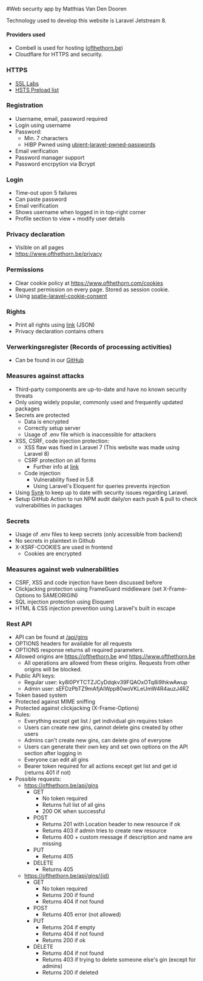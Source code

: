 #Web security app by Matthias Van Den Dooren

Technology used to develop this website is Laravel Jetstream 8. 

#### Providers used
- Combell is used for hosting (<a href="https://ofthethorn.be">ofthethorn.be</a>)
- Cloudflare for HTTPS and security.

### HTTPS
- <a href="https://www.ssllabs.com/ssltest/analyze.html?d=ofthethorn.be">SSL Labs</a>
- <a href="https://hstspreload.org/?domain=ofthethorn.be">HSTS Preload list</a>

### Registration
- Username, email, password required
- Login using username
- Password:
    - Min. 7 characters
    - HIBP Pwned using <a href="https://github.com/ubient/laravel-pwned-passwords">ubient-laravel-pwned-passwords</a>
- Email verification
- Password manager support
- Password encrpytion via Bcrypt

### Login
- Time-out upon 5 failures
- Can paste password
- Email verification
- Shows username when logged in in top-right corner
- Profile section to view + modify user details

### Privacy declaration
- Visible on all pages
- <a href="https://www.ofthethorn.be/privacy">https://www.ofthethorn.be/privacy</a>

### Permissions
- Clear cookie policy at <a href="https://www.ofthethorn.com/cookies"> https://www.ofthethorn.com/cookies</a>
- Request permission on every page. Stored as session cookie.
- Using <a href="https://github.com/spatie/laravel-cookie-consent">spatie-laravel-cookie-consent</a>

### Rights
- Print all rights using <a href="https://ofthethorn.be/user/profile/detailsJSON">link</a> (JSON)
- Privacy declaration contains others

### Verwerkingsregister (Records of processing activities)
- Can be found in our <a href="https://github.com/OfTheThorn/web_security/blob/master/Verwerkingsregister.txt">GitHub</a>

### Measures against attacks
- Third-party components are up-to-date and have no known security threats
- Only using widely popular, commonly used and frequently updated packages
- Secrets are protected
    - Data is encrypted
    - Correctly setup server
    - Usage of .env file which is inaccessible for attackers
- XSS, CSRF, code injection protection:
    - XSS flaw was fixed in Laravel 7 (This website was made using Laravel 8)
    - CSRF protection on all forms
        - Further info at <a href="https://laravel.com/docs/8.x/csrf#csrf-x-xsrf-token"> link</a>
    - Code injection
        - Vulnerability fixed in 5.8
        - Using Laravel's Eloquent for queries prevents injection
- Using <a href="https://snyk.io/vuln/composer:laravel%2Fframework">Synk</a> to keep up to date with security issues regarding Laravel.
- Setup GitHub Action to run NPM audit daily/on each push & pull to check vulnerabilities in packages

### Secrets
- Usage of .env files to keep secrets (only accessible from backend)
- No secrets in plaintext in Github
- X-XSRF-COOKIES are used in frontend
    - Cookies are encrypted

### Measures against web vulnerabilities
- CSRF, XSS and code injection have been discussed before
- Clickjacking protection using FrameGuard middleware (set X-Frame-Options to SAMEORIGIN)
- SQL injection protection using Eloquent
- HTML & CSS injection prevention using Laravel's built in escape

### Rest API
- API can be found at <a href="https://ofthethorn.be/api/gins">/api/gins</a>
- OPTIONS headers for available for all requests
- OPTIONS response returns all required parameters.
- Allowed origins are https://ofthethorn.be and https://www.ofthethorn.be
    - All operations are allowed from these origins. Requests from other origins will be blocked.
- Public API keys:
    - Regular user: ky8l0PYTCTZJCyDdqkv39FQAOxOTq8i9lhkwAwup
    - Admin user: sEFDzPbTZ9mAfjAIWpp80woVKLeUmW4R4auzJ4RZ
- Token based system
- Protected against MIME sniffing
- Protected against clickjacking (X-Frame-Options)
- Rules:
    - Everything except get list / get individual gin requires token
    - Users can create new gins, cannot delete gins created by other users
    - Admins can't create new gins, can delete gins of everyone
    - Users can generate their own key and set own options on the API section after logging in
    - Everyone can edit all gins
    - Bearer token required for all actions except get list and get id (returns 401 if not)
- Possible requests:
    - https://ofthethorn.be/api/gins
        - GET
            - No token required
            - Returns full list of all gins
            - 200 OK when successful
        - POST
            - Returns 201 with Location header to new resource if ok
            - Returns 403 if admin tries to create new resource
            - Returns 400 + custom message if description and name are missing
        - PUT
            - Returns 405
        - DELETE
            - Returns 405
    - https://ofthethorn.be/api/gins/{id}
        - GET 
            - No token required
            - Returns 200 if found
            - Returns 404 if not found
        - POST 
            - Returns 405 error (not allowed)
        - PUT 
            - Returns 204 if empty
            - Returns 404 if not found
            - Returns 200 if ok
        - DELETE
            - Returns 404 if not found
            - Returns 403 if trying to delete someone else's gin (except for admins)
            - Returns 200 if deleted
    

